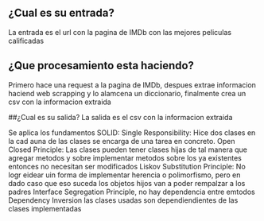 ## ¿Cual es su entrada?
La entrada es el url con la pagina de IMDb con las mejores peliculas calificadas

## ¿Que procesamiento esta haciendo?
Primero hace una request a la pagina de IMDb, despues extrae informacion haciend web scrapping y lo alamcena un diccionario, finalmente crea un csv con la informacion extraida

##¿Cual es su salida?
La salida es el csv con la informacion extraida

Se aplica los fundamentos SOLID:
    Single Responsibility: Hice dos clases en la cad auna de las clases se encarga de una tarea en concreto.
    Open Closed Principle: Las clases pueden tener clases hijas de tal manera que agregar metodos y sobre implementar metodos sobre los ya existentes entonces no necesitan ser modificados
    Liskov Substitution Principle: No logr eidear uin forma de implementar herencia o polimorfismo, pero en dado caso que eso suceda los objetos hijos van a poder rempalzar a los padres
    Interface Segregation Principle, no hay dependencia entre emtodos
    Dependency Inversion las clases usadas son dependiendientes de las clases implementadas


